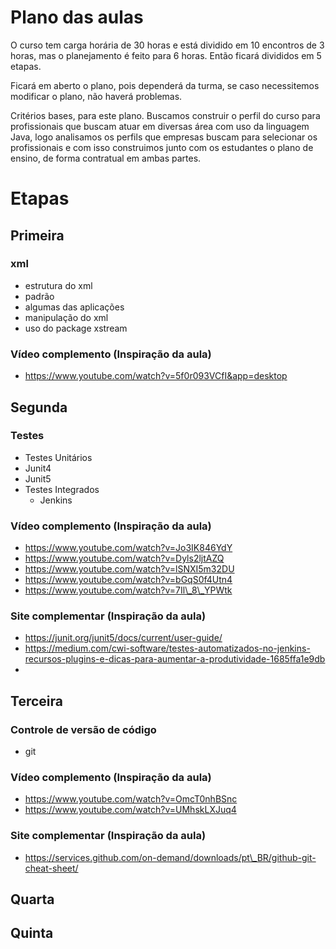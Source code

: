 # Plano das aulas 

O curso tem carga horária de 30 horas e está dividido em 10 encontros de 3
horas, mas o planejamento é feito para 6 horas. Então ficará divididos em 5
etapas. 

Ficará em aberto o plano, pois dependerá da turma, se caso necessitemos
modificar o plano, não haverá problemas.

Critérios bases, para este plano. Buscamos construir o perfil do curso para
profissionais que buscam atuar em diversas área com uso da linguagem Java, logo
analisamos os perfils que empresas buscam para selecionar os profissionais e
com isso construimos junto com os estudantes o plano de ensino, de forma
contratual em ambas partes.

# Etapas

## Primeira

### xml
 - estrutura do xml
 - padrão
 - algumas das aplicações
 - manipulação do xml
 - uso do package xstream

### Vídeo complemento (Inspiração da aula)
 - https://www.youtube.com/watch?v=5f0r093VCfI&app=desktop

## Segunda

### Testes
 - Testes Unitários
  - Junit4
  - Junit5
 - Testes Integrados 
   - Jenkins

### Vídeo complemento (Inspiração da aula)
 - https://www.youtube.com/watch?v=Jo3IK846YdY
 - https://www.youtube.com/watch?v=Dyls2ljtAZQ
 - https://www.youtube.com/watch?v=lSNXI5m32DU
 - https://www.youtube.com/watch?v=bGqS0f4Utn4 
 - https://www.youtube.com/watch?v=7Il\_8\_YPWtk

### Site complementar (Inspiração da aula)
 - https://junit.org/junit5/docs/current/user-guide/
 - https://medium.com/cwi-software/testes-automatizados-no-jenkins-recursos-plugins-e-dicas-para-aumentar-a-produtividade-1685ffa1e9db
 - 

## Terceira

### Controle de versão de código
 - git

### Vídeo complemento (Inspiração da aula)
 - https://www.youtube.com/watch?v=OmcT0nhBSnc
 - https://www.youtube.com/watch?v=UMhskLXJuq4

### Site complementar (Inspiração da aula)
 - https://services.github.com/on-demand/downloads/pt\_BR/github-git-cheat-sheet/

## Quarta

## Quinta
